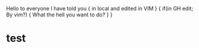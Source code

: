 Hello to everyone
I have told you
{
	in local and edited in VIM
}
{
	if(in GH edit; By vim?)
	{
		What the hell you want to do?
	}
}
# test

